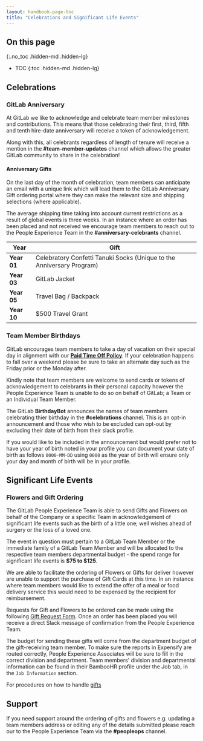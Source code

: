 ```yaml
---
layout: handbook-page-toc
title: "Celebrations and Significant Life Events"
---
```


## On this page
{:.no_toc .hidden-md .hidden-lg}

- TOC
{:toc .hidden-md .hidden-lg}

## Celebrations

### GitLab Anniversary
At GitLab we like to acknowledge and celebrate team member milestones and contributions.  This means that those celebrating their first, third, fifth and tenth hire-date anniversary will receive a token of acknowledgement.

Along with this, all celebrants regardless of length of tenure will receive a mention in the **#team-member-updates** channel which allows the greater GitLab community to share in the celebration!

#### Anniversary Gifts
On the last day of the month of celebration, team members can anticipate an email with a unique link which will lead them to the GitLab Anniversary Gift ordering portal where they can make the relevant size and shipping selections (where applicable).

The average shipping time taking into account current restrictions as a result of global events is three weeks.  In an instance where an order has been placed and not received we encourage team members to reach out to the People Experience Team in the **#anniversary-celebrants** channel.

| Year | Gift | 
| --- | --- | 
| **Year 01** | Celebratory Confetti Tanuki Socks (Unique to the Anniversary Program) |
| **Year 03** | GitLab Jacket |
| **Year 05** | Travel Bag / Backpack |
| **Year 10** | $500 Travel Grant |

### Team Member Birthdays
GitLab encourages team members to take a day of vacation on their special day in alignment with our **[Paid Time Off Policy](https://about.gitlab.com/handbook/paid-time-off/#a-gitlab-team-members-guide-to-time-off)**.  If your celebration happens to fall over a weekend please be sure to take an alternate day such as the Friday prior or the Monday after.

Kindly note that team members are welcome to send cards or tokens of acknowledgement to celebrants in their personal capacity however the People Experience Team is unable to do so on behalf of GitLab; a Team or an Individual Team Member.

The GitLab **BirthdayBot** announces the names of team members celebrating thier birthday in the **#celebrations** channel.  This is an opt-in announcement and those who wish to be excluded can opt-out by excluding their date of birth from their slack profile.

If you would like to be included in the announcement but would prefer not to have your year of birth noted in your profile you can document your date of birth as follows `0000-MM-DD` using `0000` as the year of birth will ensure only your day and month of birth will be in your profile.

## Significant Life Events
### Flowers and Gift Ordering
The GitLab People Experience Team is able to send Gifts and Flowers on behalf of the Company or a specific Team in acknowledgement of significant life events such as the birth of a little one; well wishes ahead of surgery or the loss of a loved one.

The event in question must pertain to a GitLab Team Member or the immediate family of a GitLab Team Member and will be allocated to the respective team members departmental budget - the spend range for significant life events is **$75 to $125**.

We are able to facilitate the ordering of Flowers or Gifts for deliver however are unable to support the purchase of Gift Cards at this time.  In an instance where team members would like to extend the offer of a meal or food delivery service this would need to be expensed by the recipient for reimbursement.

Requests for Gift and Flowers to be ordered can be made using the following [Gift Request Form](https://docs.google.com/forms/d/e/1FAIpQLScxwCUNF-9IV-y-XNswQwkzwA-a6ahuPd8HFGEuxw3EMjukrA/viewform).  Once an order has been placed you will receive a direct Slack message of confirmation from the People Experience Team.

The budget for sending these gifts will come from the department budget of the gift-receiving team member. To make sure the reports in Expensify are routed correctly, People Experience Associates will be sure to fill in the correct division and department. Team members' division and departmental information can be found in their BambooHR profile under the Job tab, in the `Job Information` section.

For procedures on how to handle [gifts](/handbook/people-group/people-experience-team/#gift-requests)

## Support
If you need support around the ordering of gifts and flowers e.g. updating a team members address or editing any of the details submitted please reach our to the People Experience Team via the **#peopleops** channel.


